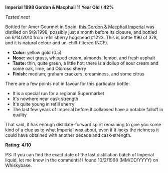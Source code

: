 **Imperial 1998 Gordon & Macphail 11 Year Old / 42%**

*Tasted neat*

Bottled for Amer Gourmet in Spain, [this Gordon & Macphail Imperial](https://www.whiskybase.com/whiskies/whisky/86419/imperial-1998-gm) was distilled on 9/9/1998, possibly just a month before its closure, and bottled on 6/14/2010 from refill sherry hogshead #1223.  This is bottle #90 of 378, and it is natural colour and un-chill-filtered (NCF).

* **Color:** yellow gold (0.5)
* **Nose:** wet grass, whipped cream, almonds, lemon, and fresh asphalt 
* **Taste:** thin, quite green, a little hot; there is a dollup of sour cream and some oak, lime, and Oloroso sherry
* **Finish:** medium; graham crackers, creaminess, and some citrus

There are a few points not in favour for this particular bottle:

* It is a special run for a regional Supermarket
* It's nowhere near cask strength
* It's quite young in refill sherry
* The last few years of Imperial before it collapsed have a notable falloff in quality

That said, it has enough distillate-forward spirit remaining to give you some kind of a clue as to what Imperial was about, even if it lacks the richness it could have obtained with another decade and cask-strength.

**Rating: 4/10**

PS: If you can find the exact date of the last distillation batch of Imperial liquid, let me know in the comments!  I found 10/2/1998 (MM/DD/YYYY) on Whiskybase.